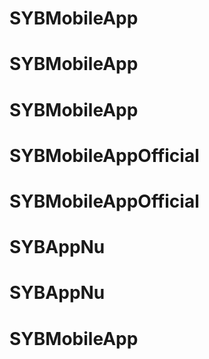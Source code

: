 # SYBMobileApp
# SYBMobileApp
# SYBMobileApp
# SYBMobileAppOfficial
# SYBMobileAppOfficial
# SYBAppNu
# SYBAppNu
# SYBMobileApp
